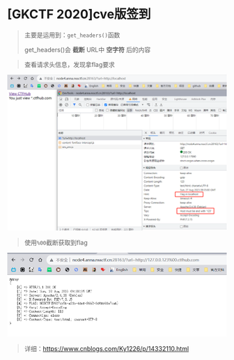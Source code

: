 # [GKCTF 2020]cve版签到

> 主要是运用到：`get_headers()`函数
>
> get_headers()会 **截断** URL中 **空字符** 后的内容



> 查看请求头信息，发现拿flag要求

![image-20230827173716217](./assets/image-20230827173716217.png)

> 使用`%00`截断获取到flag

![image-20230827173907174](./assets/image-20230827173907174.png)

> 详细：https://www.cnblogs.com/Ky1226/p/14332110.html
